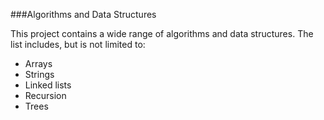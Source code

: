 ###Algorithms and Data Structures

This project contains a wide range of algorithms and data structures. The list includes, but is not limited to:
- Arrays
- Strings
- Linked lists
- Recursion
- Trees
